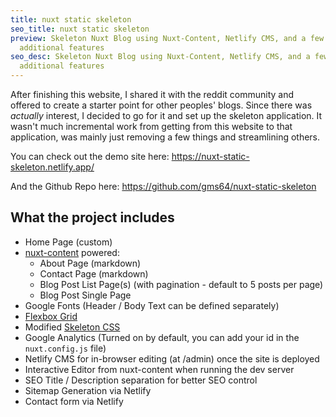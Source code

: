 ```yaml
---
title: nuxt static skeleton
seo_title: nuxt static skeleton
preview: Skeleton Nuxt Blog using Nuxt-Content, Netlify CMS, and a few
  additional features
seo_desc: Skeleton Nuxt Blog using Nuxt-Content, Netlify CMS, and a few
  additional features
---
```

After finishing this website, I shared it with the reddit community and offered to create a starter point for other peoples' blogs. Since there was *actually* interest, I decided to go for it and set up the skeleton application.  It wasn't much incremental work from getting from this website to that application, was mainly just removing a few things and streamlining others.

You can check out the demo site here: https://nuxt-static-skeleton.netlify.app/

And the Github Repo here: https://github.com/gms64/nuxt-static-skeleton



## What the project includes

- Home Page (custom)
- [nuxt-content](https://content.nuxtjs.org/) powered:
    - About Page (markdown)
    - Contact Page (markdown)
    - Blog Post List Page(s) (with pagination - default to 5 posts per page)
    - Blog Post Single Page
- Google Fonts (Header / Body Text can be defined separately)
- [Flexbox Grid](http://flexboxgrid.com/)
- Modified [Skeleton CSS](http://getskeleton.com/)
- Google Analytics (Turned on by default, you can add your id in the `nuxt.config.js` file)
- Netlify CMS for in-browser editing (at /admin) once the site is deployed
- Interactive Editor from nuxt-content when running the dev server
- SEO Title / Description separation for better SEO control
- Sitemap Generation via Netlify
- Contact form via Netlify